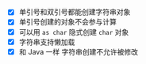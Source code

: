 ##

- [x] 单引号和双引号都能创建字符串对象
- [x] 单引号创建的对象不会参与计算
- [x] 可以用 `as char` 隐式创建 `char` 对象
- [x] 字符串支持懒加载
- [x] 和 Java 一样 字符串创建不允许被修改